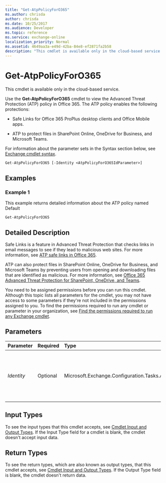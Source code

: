 ```yaml
---
title: "Get-AtpPolicyForO365"
ms.author: chrisda
author: chrisda
ms.date: 10/25/2017
ms.audience: Developer
ms.topic: reference
ms.service: exchange-online
localization_priority: Normal
ms.assetid: 4649aa3a-e49d-42ba-84e8-ef2871fa2b58
description: "This cmdlet is available only in the cloud-based service."
---
```


# Get-AtpPolicyForO365

This cmdlet is available only in the cloud-based service.
  
Use the **Get-AtpPolicyForO365** cmdlet to view the Advanced Threat Protection (ATP) policy in Office 365. The ATP policy enables the following protections:
  
- Safe Links for Office 365 ProPlus desktop clients and Office Mobile apps.
    
- ATP to protect files in SharePoint Online, OneDrive for Business, and Microsoft Teams.
    
For information about the parameter sets in the Syntax section below, see [Exchange cmdlet syntax](https://technet.microsoft.com/library/bb123552.aspx). 
  
```
Get-AtpPolicyForO365 [-Identity <AtpPolicyForO365IdParameter>]
```

## Examples
<a name="Examples"> </a>

### Example 1

This example returns detailed information about the ATP policy named Default
  
```
Get-AtpPolicyForO365
```

## Detailed Description
<a name="DetailedDescription"> </a>

Safe Links is a feature in Advanced Threat Protection that checks links in email messages to see if they lead to malicious web sites. For more information, see [ATP safe links in Office 365](https://go.microsoft.com/fwlink/p/?linkid=846016).
  
ATP can also protect files in SharePoint Online, OneDrive for Business, and Microsoft Teams by preventing users from opening and downloading files that are identified as malicious. For more information, see [Office 365 Advanced Threat Protection for SharePoint, OneDrive, and Teams](https://go.microsoft.com/fwlink/p/?linkid=857638).
  
You need to be assigned permissions before you can run this cmdlet. Although this topic lists all parameters for the cmdlet, you may not have access to some parameters if they're not included in the permissions assigned to you. To find the permissions required to run any cmdlet or parameter in your organization, see [Find the permissions required to run any Exchange cmdlet](https://technet.microsoft.com/library/mt432940.aspx).
  
## Parameters
<a name="DetailedDescription"> </a>

|**Parameter**|**Required**|**Type**|**Description**|
|:-----|:-----|:-----|:-----|
| _Identity_ <br/> |Optional  <br/> |Microsoft.Exchange.Configuration.Tasks.AtpPolicyForO365IdParameter  <br/> |The  _Identity_parameter specifies the ATP policy that you want to modify. There's only one policy named Default.  <br/> |
   
## Input Types
<a name="InputTypes"> </a>

To see the input types that this cmdlet accepts, see [Cmdlet Input and Output Types](http://go.microsoft.com/fwlink/p/?linkId=616387). If the Input Type field for a cmdlet is blank, the cmdlet doesn't accept input data. 
  
## Return Types
<a name="ReturnTypes"> </a>

To see the return types, which are also known as output types, that this cmdlet accepts, see [Cmdlet Input and Output Types](http://go.microsoft.com/fwlink/p/?linkId=616387). If the Output Type field is blank, the cmdlet doesn't return data. 
  

